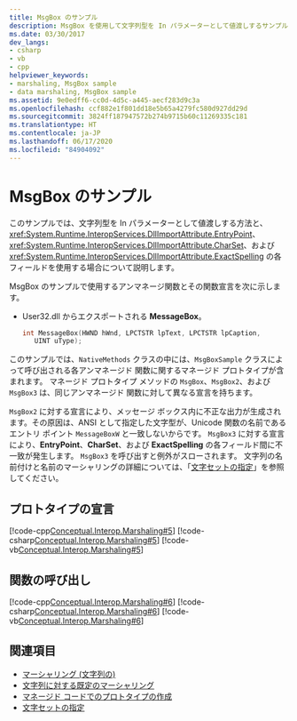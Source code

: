 ```yaml
---
title: MsgBox のサンプル
description: MsgBox を使用して文字列型を In パラメーターとして値渡しするサンプルを参照します。 .NET で EntryPoint、CharSet、ExactSpelling の各フィールドをいつ使用するかを示します。
ms.date: 03/30/2017
dev_langs:
- csharp
- vb
- cpp
helpviewer_keywords:
- marshaling, MsgBox sample
- data marshaling, MsgBox sample
ms.assetid: 9e0edff6-cc0d-4d5c-a445-aecf283d9c3a
ms.openlocfilehash: ccf882e1f801dd18e5b65a4279fc580d927dd29d
ms.sourcegitcommit: 3824ff187947572b274b9715b60c11269335c181
ms.translationtype: HT
ms.contentlocale: ja-JP
ms.lasthandoff: 06/17/2020
ms.locfileid: "84904092"
---
```

# <a name="msgbox-sample"></a>MsgBox のサンプル
このサンプルでは、文字列型を In パラメーターとして値渡しする方法と、<xref:System.Runtime.InteropServices.DllImportAttribute.EntryPoint>、<xref:System.Runtime.InteropServices.DllImportAttribute.CharSet>、および <xref:System.Runtime.InteropServices.DllImportAttribute.ExactSpelling> の各フィールドを使用する場合について説明します。  
  
 MsgBox のサンプルで使用するアンマネージ関数とその関数宣言を次に示します。  
  
- User32.dll からエクスポートされる **MessageBox**。  
  
    ```cpp
    int MessageBox(HWND hWnd, LPCTSTR lpText, LPCTSTR lpCaption,
       UINT uType);  
    ```  
  
 このサンプルでは、`NativeMethods` クラスの中には、`MsgBoxSample` クラスによって呼び出される各アンマネージド 関数に関するマネージド プロトタイプが含まれます。 マネージド プロトタイプ メソッドの `MsgBox`、`MsgBox2`、および `MsgBox3` は、同じアンマネージド 関数に対して異なる宣言を持ちます。  
  
 `MsgBox2` に対する宣言により、メッセージ ボックス内に不正な出力が生成されます。その原因は、ANSI として指定した文字型が、Unicode 関数の名前であるエントリ ポイント `MessageBoxW` と一致しないからです。 `MsgBox3` に対する宣言により、**EntryPoint**、**CharSet**、および **ExactSpelling** の各フィールド間に不一致が発生します。 `MsgBox3` を呼び出すと例外がスローされます。 文字列の名前付けと名前のマーシャリングの詳細については、「[文字セットの指定](specifying-a-character-set.md)」を参照してください。  
  
## <a name="declaring-prototypes"></a>プロトタイプの宣言  
 [!code-cpp[Conceptual.Interop.Marshaling#5](../../../samples/snippets/cpp/VS_Snippets_CLR/conceptual.interop.marshaling/cpp/msgbox.cpp#5)]
 [!code-csharp[Conceptual.Interop.Marshaling#5](../../../samples/snippets/csharp/VS_Snippets_CLR/conceptual.interop.marshaling/cs/msgbox.cs#5)]
 [!code-vb[Conceptual.Interop.Marshaling#5](../../../samples/snippets/visualbasic/VS_Snippets_CLR/conceptual.interop.marshaling/vb/msgbox.vb#5)]  
  
## <a name="calling-functions"></a>関数の呼び出し  
 [!code-cpp[Conceptual.Interop.Marshaling#6](../../../samples/snippets/cpp/VS_Snippets_CLR/conceptual.interop.marshaling/cpp/msgbox.cpp#6)]
 [!code-csharp[Conceptual.Interop.Marshaling#6](../../../samples/snippets/csharp/VS_Snippets_CLR/conceptual.interop.marshaling/cs/msgbox.cs#6)]
 [!code-vb[Conceptual.Interop.Marshaling#6](../../../samples/snippets/visualbasic/VS_Snippets_CLR/conceptual.interop.marshaling/vb/msgbox.vb#6)]  
  
## <a name="see-also"></a>関連項目

- [マーシャリング (文字列の)](marshaling-strings.md)
- [文字列に対する既定のマーシャリング](default-marshaling-for-strings.md)
- [マネージド コードでのプロトタイプの作成](creating-prototypes-in-managed-code.md)
- [文字セットの指定](specifying-a-character-set.md)
